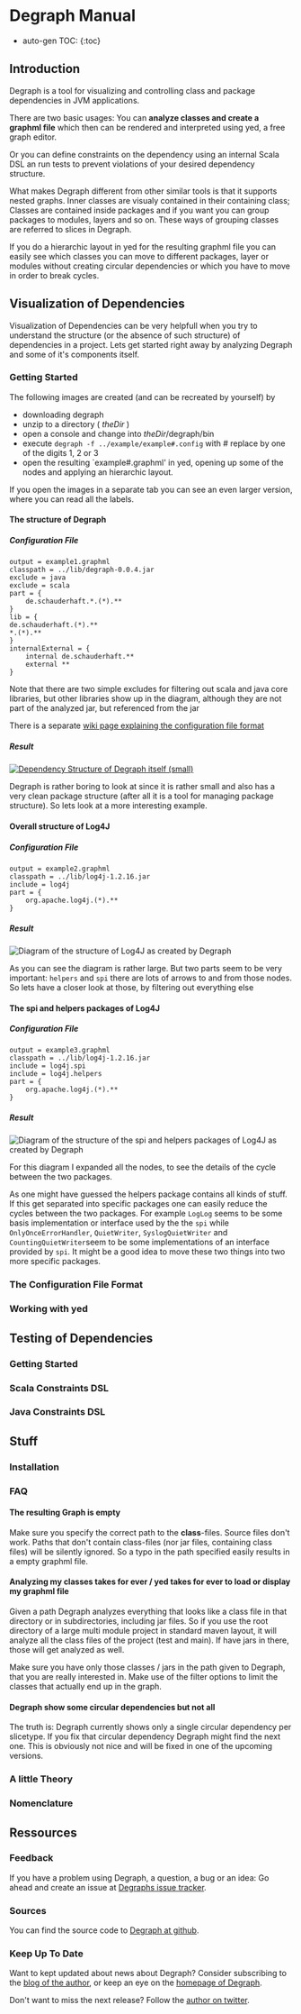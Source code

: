 ---
---

<link rel="stylesheet" type="text/css" href="stylesheets/jquery.jqzoom.css" />

# Degraph Manual #

* auto-gen TOC:
{:toc}

## Introduction ##

Degraph is a tool for visualizing and controlling class and package dependencies in JVM applications.

There are two basic usages: You can **analyze classes and create a graphml file** which then can be rendered and interpreted using yed, a free graph editor.

Or you can define constraints on the dependency using an internal Scala DSL an run tests to prevent violations of your desired dependency structure.

What makes Degraph different from other similar tools is that it supports nested graphs. Inner classes are visualy contained in their containing class; Classes are contained inside packages and if you want you can group packages to modules, layers and so on. These ways of grouping classes are referred to slices in Degraph.

If you do a hierarchic layout in yed for the resulting graphml file you can easily see which classes you can move to different packages, layer or modules without creating circular dependencies or which you have to move in order to break cycles.

## Visualization of Dependencies ##

Visualization of Dependencies can be very helpfull when you try to understand the structure (or the absence of such structure) of dependencies in a project. Lets get started right away by analyzing Degraph and some of it's components itself.

### Getting Started ### 
The following images are created (and can be recreated by yourself) by 

* downloading degraph
* unzip to a directory ( _theDir_ )
* open a console and change into _theDir_/degraph/bin
* execute `degraph -f ../example/example#.config` with # replace by one of the digits 1, 2 or 3
* open the resulting `example#.graphml' in yed, opening up some of the nodes and applying an hierarchic layout. 

If you open the images in a separate tab you can see an even larger version, where you can read all the labels.

#### The structure of Degraph ####

##### Configuration File #####

    output = example1.graphml
    classpath = ../lib/degraph-0.0.4.jar
    exclude = java
    exclude = scala
    part = {
        de.schauderhaft.*.(*).**
    }
    lib = {
	de.schauderhaft.(*).**
	*.(*).**
    }
    internalExternal = {
        internal de.schauderhaft.**
        external **
    }

Note that there are two simple excludes for filtering out scala and java core libraries, but other libraries show up in the diagram, although they are not part of the analyzed jar, but referenced from the jar

There is a separate [wiki page explaining the configuration file format](https://github.com/schauder/degraph/wiki/Configuration-File-Format)

##### Result #####
<p>
<a href="images/selfTest.png" class="zoomable" title="Dependency Structure of Degraph itself (large)">  
    <img src="images/selfTest_small.png" title="Dependency Structure of Degraph itself (small)">  
</a> 
</p>

Degraph is rather boring to look at since it is rather small and also has a very clean package structure (after all it is a tool for managing package structure). So lets look at a more interesting example.

#### Overall structure of Log4J ####

##### Configuration File #####

    output = example2.graphml
    classpath = ../lib/log4j-1.2.16.jar
    include = log4j
    part = {
        org.apache.log4j.(*).**
    }

##### Result #####

![Diagram of the structure of Log4J as created by Degraph](http://blog.schauderhaft.de/wp-content/uploads/2013/02/example2.png)

As you can see the diagram is rather large. But two parts seem to be very important: `helpers` and `spi` there are lots of arrows to and from those nodes. So lets have a closer look at those, by filtering out everything else

#### The spi and helpers packages of Log4J ####

##### Configuration File #####

    output = example3.graphml
    classpath = ../lib/log4j-1.2.16.jar
    include = log4j.spi
    include = log4j.helpers
    part = {
        org.apache.log4j.(*).**
    }

##### Result #####

![Diagram of the structure of the spi and helpers packages of Log4J as created by Degraph](http://blog.schauderhaft.de/wp-content/uploads/2013/02/example3.png)
 
For this diagram I expanded all the nodes, to see the details of the cycle between the two packages.

As one might have guessed the helpers package contains all kinds of stuff. If this get separated into specific packages one can easily reduce the cycles between the two packages. For example `LogLog` seems to be some basis implementation or interface used by the the `spi` while `OnlyOnceErrorHandler`, `QuietWriter`, `SyslogQuietWriter` and `CountingQuietWriter`seem to be some implementations of an interface provided by `spi`. It might be a good idea to move these two things into two more specific packages. 

### The Configuration File Format ###

### Working with yed ###

## Testing of Dependencies ##

### Getting Started ###

### Scala Constraints DSL ###

### Java Constraints DSL ###

## Stuff ##
### Installation ###

### FAQ ###

#### The resulting Graph is empty ####

Make sure you specify the correct path to the **class**-files. Source files don't work. Paths that don't contain class-files (nor jar files, containing class files) will be silently ignored. So a typo in the path specified easily results in a empty graphml file.

#### Analyzing my classes takes for ever / yed takes for ever to load or display my graphml file ####

Given a path Degraph analyzes everything that looks like a class file in that directory or in subdirectories, including jar files. So if you use the root directory of a large multi module project in standard maven layout, it will analyze all the class files of the project (test and main). If have jars in there, those will get analyzed as well.

Make sure you have only those classes / jars in the path given to Degraph, that you are really interested in. Make use of the filter options to limit the classes that actually end up in the graph.

#### Degraph show some circular dependencies but not all ####

The truth is: Degraph currently shows only a single circular dependency per slicetype. If you fix that circular dependency Degraph might find the next one. This is obviously not nice and will be fixed in one of the upcoming versions.

### A little Theory ###

### Nomenclature ###

## Ressources ##

### Feedback ###
If you have a problem using Degraph, a question, a bug or an idea: Go ahead and create an issue at [Degraphs issue tracker](https://github.com/schauder/degraph/issues?state=open).

### Sources ###
You can find the source code to [Degraph at github](https://github.com/schauder/degraph).

### Keep Up To Date ### 

Want to kept updated about news about Degraph? Consider subscribing to the [blog of the author](http://blog.schauderhaft.de), or keep an eye on the [homepage of Degraph](http:/schauder.github.com/degraph/).

Don't want to miss the next release? Follow the [author on twitter](http://www.twitter.com/jensschauder).


<!-- scripts -->

<script type='text/javascript' src='//ajax.googleapis.com/ajax/libs/jquery/1.5.1/jquery.min.js'>
</script>  

<script type='text/javascript' src='javascripts/jquery.jqzoom-core-pack.js'>
</script> 

<script type='text/javascript' >
$(document).ready(function(){  
    $('.zoomable').jqzoom();  
}); 
</script>
